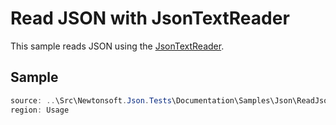 ﻿# Read JSON with JsonTextReader

This sample reads JSON using the [JsonTextReader](/api/newtonsoft/json/jsontextreader/). 

## Sample

```csharp Usage
source: ..\Src\Newtonsoft.Json.Tests\Documentation\Samples\Json\ReadJsonWithJsonTextReader.cs
region: Usage
```
